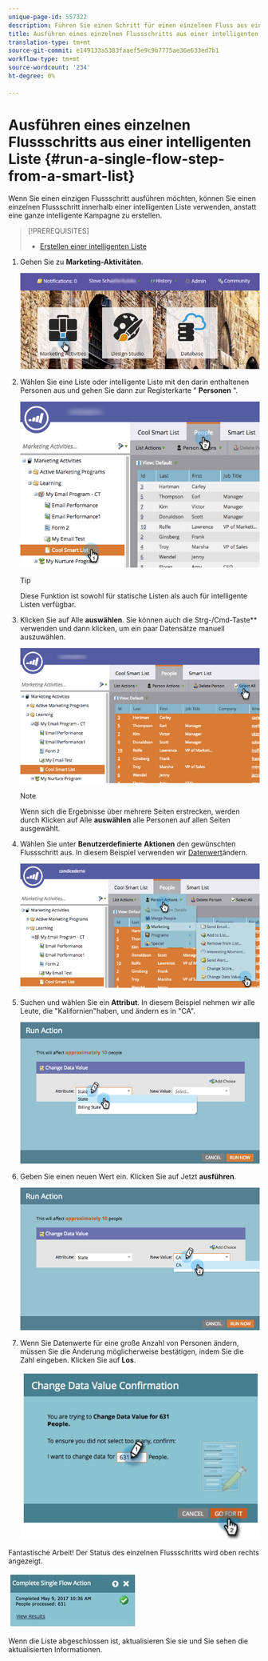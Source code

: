 ```yaml
---
unique-page-id: 557322
description: Führen Sie einen Schritt für einen einzelnen Fluss aus einer intelligenten Liste - Marketing to Docs - Produktdokumentation
title: Ausführen eines einzelnen Flussschritts aus einer intelligenten Liste
translation-type: tm+mt
source-git-commit: e149133a5383faaef5e9c9b7775ae36e633ed7b1
workflow-type: tm+mt
source-wordcount: '234'
ht-degree: 0%

---
```



# Ausführen eines einzelnen Flussschritts aus einer intelligenten Liste {#run-a-single-flow-step-from-a-smart-list}

Wenn Sie einen einzigen Flussschritt ausführen möchten, können Sie einen einzelnen Flussschritt innerhalb einer intelligenten Liste verwenden, anstatt eine ganze intelligente Kampagne zu erstellen.

>[!PREREQUISITES]
>
>* [Erstellen einer intelligenten Liste](../../../../product-docs/core-marketo-concepts/smart-lists-and-static-lists/creating-a-smart-list/create-a-smart-list.md)

>



1. Gehen Sie zu **Marketing-Aktivitäten**.

   ![](assets/login-marketing-activities-1.png)

1. Wählen Sie eine Liste oder intelligente Liste mit den darin enthaltenen Personen aus und gehen Sie dann zur Registerkarte &quot; **Personen** &quot;.

   ![](assets/smartlistpeopletab-hands.png)

   >[!TIP]
   >
   >Diese Funktion ist sowohl für statische Listen als auch für intelligente Listen verfügbar.

1. Klicken Sie auf Alle **auswählen**. Sie können auch die Strg-/Cmd-Taste** verwenden und dann klicken, um ein paar Datensätze manuell auszuwählen.

   ![](assets/smartlist-selectallhand.png)

   >[!NOTE]
   >
   >Wenn sich die Ergebnisse über mehrere Seiten erstrecken, werden durch Klicken auf Alle **auswählen** alle Personen auf allen Seiten ausgewählt.

1. Wählen Sie unter **Benutzerdefinierte** **Aktionen** den gewünschten Flussschritt aus. In diesem Beispiel verwenden wir [Datenwert](../../../../product-docs/core-marketo-concepts/smart-campaigns/flow-actions/change-data-value.md)ändern.

   ![](assets/personactions-hands.png)

1. Suchen und wählen Sie ein **Attribut**. In diesem Beispiel nehmen wir alle Leute, die &quot;Kalifornien&quot;haben, und ändern es in &quot;CA&quot;.

   ![](assets/runaction-hands.png)

1. Geben Sie einen neuen Wert ein. Klicken Sie auf Jetzt **ausführen**.

   ![](assets/runactionnewvalue-hands.png)

1. Wenn Sie Datenwerte für eine große Anzahl von Personen ändern, müssen Sie die Änderung möglicherweise bestätigen, indem Sie die Zahl eingeben. Klicken Sie auf **Los**.

   ![](assets/changedatavalue.jpg)

Fantastische Arbeit! Der Status des einzelnen Flussschritts wird oben rechts angezeigt.

![](assets/completesingleflowaction.jpg)

Wenn die Liste abgeschlossen ist, aktualisieren Sie sie und Sie sehen die aktualisierten Informationen.
